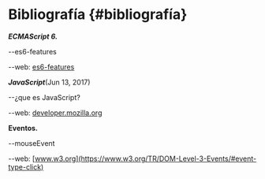 # Bibliografía {#bibliografía}

_**ECMAScript 6.**_

--es6-features

--web: [es6-features](http://es6-features.org/#Constants)

_**JavaScript**_\(Jun 13, 2017\)

--¿que es JavaScript?

--web: [developer.mozilla.org](https://developer.mozilla.org/en-US/docs/Web/JavaScript/About_JavaScript)

**Eventos.**

--mouseEvent

--web: [www.w3.org](https://www.w3.org/TR/DOM-Level-3-Events/#event-type-click)

